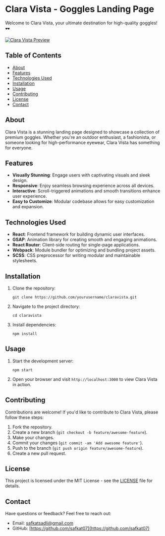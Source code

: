# Clara Vista - Goggles Landing Page

Welcome to Clara Vista, your ultimate destination for high-quality goggles! 🕶️

[![Clara Vista Preview](preview.jpg)](https://example.com)

## Table of Contents

- [About](#about)
- [Features](#features)
- [Technologies Used](#technologies-used)
- [Installation](#installation)
- [Usage](#usage)
- [Contributing](#contributing)
- [License](#license)
- [Contact](#contact)

## About

Clara Vista is a stunning landing page designed to showcase a collection of premium goggles. Whether you're an outdoor enthusiast, a fashionista, or someone looking for high-performance eyewear, Clara Vista has something for everyone.

## Features

- **Visually Stunning**: Engage users with captivating visuals and sleek design.
- **Responsive**: Enjoy seamless browsing experience across all devices.
- **Interactive**: Scroll-triggered animations and smooth transitions enhance user experience.
- **Easy to Customize**: Modular codebase allows for easy customization and expansion.

## Technologies Used

- **React**: Frontend framework for building dynamic user interfaces.
- **GSAP**: Animation library for creating smooth and engaging animations.
- **React Router**: Client-side routing for single-page applications.
- **Webpack**: Module bundler for optimizing and bundling project assets.
- **SCSS**: CSS preprocessor for writing modular and maintainable stylesheets.

## Installation

1. Clone the repository:

    ```
    git clone https://github.com/yourusername/claravista.git
    ```

2. Navigate to the project directory:

    ```
    cd claravista
    ```

3. Install dependencies:

    ```
    npm install
    ```

## Usage

1. Start the development server:

    ```
    npm start
    ```

2. Open your browser and visit `http://localhost:3000` to view Clara Vista in action.

## Contributing

Contributions are welcome! If you'd like to contribute to Clara Vista, please follow these steps:

1. Fork the repository.
2. Create a new branch (`git checkout -b feature/awesome-feature`).
3. Make your changes.
4. Commit your changes (`git commit -am 'Add awesome feature'`).
5. Push to the branch (`git push origin feature/awesome-feature`).
6. Create a new pull request.

## License

This project is licensed under the MIT License - see the [LICENSE](LICENSE) file for details.

## Contact

Have questions or feedback? Feel free to reach out:

- Email: safkatsadli@gmail.com
- GitHub: [https://github.com/safkat07](https://github.com/safkat07)
